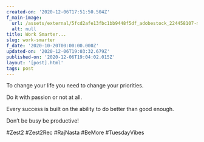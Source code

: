 ```yaml
---
created-on: '2020-12-06T17:51:50.504Z'
f_main-image:
  url: /assets/external/5fcd2afe13fbc1bb9448f5df_adobestock_224458107-min.jpeg
  alt: null
title: Work Smarter...
slug: work-smarter
f_date: '2020-10-20T00:00:00.000Z'
updated-on: '2020-12-06T19:03:32.679Z'
published-on: '2020-12-06T19:04:02.015Z'
layout: '[post].html'
tags: post
---
```


To change your life you need to change your priorities. 

Do it with passion or not at all.

Every success is built on the ability to do better than good enough.

Don’t be busy be productive! 

#Zest2 #Zest2Rec #RajNasta #BeMore #TuesdayVibes
